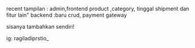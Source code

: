 recent tampilan : admin,frontend product ,category, tinggal shipment dan fitur lain" 
backend :baru crud, payment gateway

sisanya tambahkan sendiri!

ig: ragiladiprstio_
